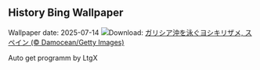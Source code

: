 ## History Bing Wallpaper
Wallpaper date: 2025-07-14
![](https://www.bing.com/th?id=OHR.YoungShark_JA-JP0204898221_UHD.jpg&w=1000)Download: [ガリシア沖を泳ぐヨシキリザメ, スペイン (© Damocean/Getty Images)](https://www.bing.com/th?id=OHR.YoungShark_JA-JP0204898221_UHD.jpg)

Auto get programm by LtgX
